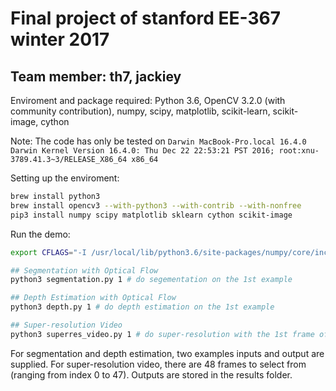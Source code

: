 # Final project of stanford EE-367 winter 2017 #
## Team member: th7, jackiey ##

Enviroment and package required:
Python 3.6, OpenCV 3.2.0 (with community contribution), numpy, scipy, matplotlib, scikit-learn, scikit-image, cython

Note: The code has only be tested on `Darwin MacBook-Pro.local 16.4.0 Darwin Kernel Version 16.4.0: Thu Dec 22 22:53:21 PST 2016; root:xnu-3789.41.3~3/RELEASE_X86_64 x86_64`

Setting up the enviroment:

```bash
brew install python3
brew install opencv3 --with-python3 --with-contrib --with-nonfree
pip3 install numpy scipy matplotlib sklearn cython scikit-image
```

Run the demo:

```bash
export CFLAGS="-I /usr/local/lib/python3.6/site-packages/numpy/core/include $CFLAGS" # A bug in Cython preventing us from adding include path in code.

## Segmentation with Optical Flow
python3 segmentation.py 1 # do segementation on the 1st example

## Depth Estimation with Optical Flow
python3 depth.py 1 # do depth estimation on the 1st example

## Super-resolution Video
python3 superres_video.py 1 # do super-resolution with the 1st frame of the live photo
```

For segmentation and depth estimation, two examples inputs and output are supplied.
For super-resolution video, there are 48 frames to select from (ranging from index 0 to 47).
Outputs are stored in the results folder.
